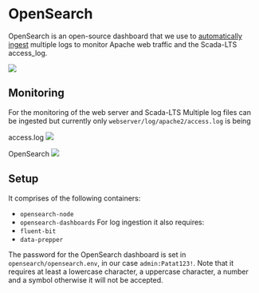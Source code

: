 # OpenSearch
OpenSearch is an open-source dashboard that we use to [automatically ingest](https://opensearch.org/docs/latest/observing-your-data/log-ingestion/) multiple logs to monitor Apache web traffic and the Scada-LTS access_log.

![](https://opensearch.org/docs/latest/images/la.png)

## Monitoring
For the monitoring of the web server and Scada-LTS
Multiple log files can be ingested but currently only `webserver/log/apache2/access.log` is being 

access.log
![](https://github.com/user-attachments/assets/4616222a-3eeb-4fc8-a8e8-b2597e3ab44a)

OpenSearch
![](https://github.com/user-attachments/assets/d1907fe0-043b-4e40-afd2-7fc72525f5fd)

## Setup
It comprises of the following containers:
- `opensearch-node`
- `opensearch-dashboards`
For log ingestion it also requires:
- `fluent-bit`
- `data-prepper`

The password for the OpenSearch dashboard is set in `opensearch/opensearch.env`, in our case `admin:Patat123!`. Note that it requires at least a lowercase character, a uppercase character, a number and a symbol otherwise it will not be accepted.

